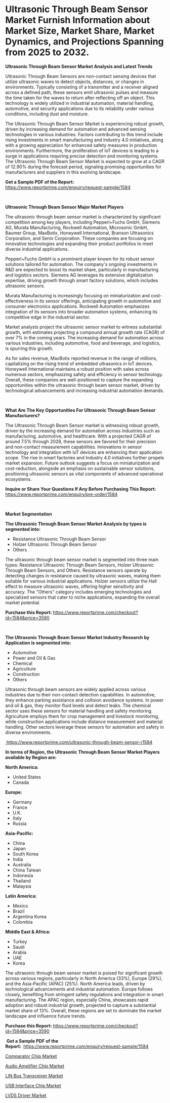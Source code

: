 <p><h1>Ultrasonic Through Beam Sensor Market Furnish Information about Market Size, Market Share, Market Dynamics, and Projections Spanning from 2025 to 2032.</h1></p><p><strong>Ultrasonic Through Beam Sensor Market Analysis and Latest Trends</strong></p>
<p><p>Ultrasonic Through Beam Sensors are non-contact sensing devices that utilize ultrasonic waves to detect objects, distances, or changes in environments. Typically consisting of a transmitter and a receiver aligned across a defined path, these sensors emit ultrasonic pulses and measure the time taken for the waves to return after reflecting off an object. This technology is widely utilized in industrial automation, material handling, automotive, and security applications due to its reliability under various conditions, including dust and moisture.</p><p>The Ultrasonic Through Beam Sensor Market is experiencing robust growth, driven by increasing demand for automation and advanced sensing technologies in various industries. Factors contributing to this trend include rising investments in smart manufacturing and Industry 4.0 initiatives, along with a growing appreciation for enhanced safety measures in production environments. Furthermore, the proliferation of IoT devices is leading to a surge in applications requiring precise detection and monitoring systems. The Ultrasonic Through Beam Sensor Market is expected to grow at a CAGR of 12.90% during the forecast period, signaling promising opportunities for manufacturers and suppliers in this evolving landscape.</p></p>
<p><strong>Get a Sample PDF of the Report:&nbsp;</strong> <a href="https://www.reportprime.com/enquiry/request-sample/1584?utm_campaign=2106&utm_medium=2&utm_source=Github&utm_content=ia&utm_term=18032025&utm_id=ultrasonic-through-beam-sensor">https://www.reportprime.com/enquiry/request-sample/1584</a></p>
<p>&nbsp;</p>
<p><strong>Ultrasonic Through Beam Sensor Major Market Players</strong></p>
<p><p>The ultrasonic through beam sensor market is characterized by significant competition among key players, including Pepperl+Fuchs GmbH, Siemens AG, Murata Manufacturing, Rockwell Automation, Microsonic GmbH, Baumer Group, MaxBotix, Honeywell International, Branson Ultrasonics Corporation, and Senix Corporation. These companies are focusing on innovative technologies and expanding their product portfolios to meet diverse industrial applications.</p><p>Pepperl+Fuchs GmbH is a prominent player known for its robust sensor solutions tailored for automation. The company's ongoing investments in R&D are expected to boost its market share, particularly in manufacturing and logistics sectors. Siemens AG leverages its extensive digitalization expertise, driving growth through smart factory solutions, which includes ultrasonic sensors. </p><p>Murata Manufacturing is increasingly focusing on miniaturization and cost-effectiveness in its sensor offerings, anticipating growth in automotive and consumer electronics applications. Rockwell Automation emphasizes integration of its sensors into broader automation systems, enhancing its competitive edge in the industrial sector.</p><p>Market analysts project the ultrasonic sensor market to witness substantial growth, with estimates projecting a compound annual growth rate (CAGR) of over 7% in the coming years. The increasing demand for automation across various industries, including automotive, food and beverage, and logistics, is spurring this growth.</p><p>As for sales revenue, MaxBotix reported revenue in the range of millions, capitalizing on the rising trend of embedded ultrasonics in IoT devices. Honeywell International maintains a robust position with sales across numerous sectors, emphasizing safety and efficiency in sensor technology. Overall, these companies are well-positioned to capture the expanding opportunities within the ultrasonic through beam sensor market, driven by technological advancements and increasing industrial automation demands.</p></p>
<p>&nbsp;</p>
<p><strong>What Are The Key Opportunities For Ultrasonic Through Beam Sensor Manufacturers?</strong></p>
<p><p>The Ultrasonic Through Beam Sensor market is witnessing robust growth, driven by the increasing demand for automation across industries such as manufacturing, automotive, and healthcare. With a projected CAGR of around 7.5% through 2028, these sensors are favored for their precision and non-contact measurement capabilities. Innovations in sensor technology and integration with IoT devices are enhancing their application scope. The rise in smart factories and Industry 4.0 initiatives further propels market expansion. Future outlook suggests a focus on miniaturization and cost-reduction, alongside an emphasis on sustainable sensor solutions, positioning ultrasonic sensors as vital components of advanced operational ecosystems.</p></p>
<p><strong>Inquire or Share Your Questions If Any Before Purchasing This Report:</strong> <a href="https://www.reportprime.com/enquiry/pre-order/1584?utm_campaign=2106&utm_medium=2&utm_source=Github&utm_content=ia&utm_term=18032025&utm_id=ultrasonic-through-beam-sensor">https://www.reportprime.com/enquiry/pre-order/1584</a></p>
<p>&nbsp;</p>
<p><strong>Market Segmentation</strong></p>
<p><strong>The Ultrasonic Through Beam Sensor Market Analysis by types is segmented into:</strong></p>
<p><ul><li>Resistance Ultrasonic Through Beam Sensor</li><li>Holzer Ultrasonic Through Beam Sensor</li><li>Others</li></ul></p>
<p><p>The ultrasonic through beam sensor market is segmented into three main types: Resistance Ultrasonic Through Beam Sensors, Holzer Ultrasonic Through Beam Sensors, and Others. Resistance sensors operate by detecting changes in resistance caused by ultrasonic waves, making them suitable for various industrial applications. Holzer sensors utilize the Hall effect to measure ultrasonic waves, offering higher sensitivity and accuracy. The "Others" category includes emerging technologies and specialized sensors that cater to niche applications, expanding the overall market potential.</p></p>
<p><strong>Purchase this Report:&nbsp;</strong><a href="https://www.reportprime.com/checkout?id=1584&price=3590&utm_campaign=2106&utm_medium=2&utm_source=Github&utm_content=ia&utm_term=18032025&utm_id=ultrasonic-through-beam-sensor">https://www.reportprime.com/checkout?id=1584&price=3590</a></p>
<p>&nbsp;</p>
<p><strong>The Ultrasonic Through Beam Sensor Market Industry Research by Application is segmented into:</strong></p>
<p><ul><li>Automotive</li><li>Power and Oil & Gas</li><li>Chemical</li><li>Agriculture</li><li>Construction</li><li>Others</li></ul></p>
<p><p>Ultrasonic through beam sensors are widely applied across various industries due to their non-contact detection capabilities. In automotive, they enhance parking assistance and collision avoidance systems. In power and oil & gas, they monitor fluid levels and detect leaks. The chemical sector uses these sensors for material handling and safety monitoring. Agriculture employs them for crop management and livestock monitoring, while construction applications include distance measurement and material handling. Other sectors leverage these sensors for automation and safety in diverse environments.</p></p>
<p><a href="https://www.reportprime.com/ultrasonic-through-beam-sensor-r1584?utm_campaign=2106&utm_medium=2&utm_source=Github&utm_content=ia&utm_term=18032025&utm_id=ultrasonic-through-beam-sensor">&nbsp;https://www.reportprime.com/ultrasonic-through-beam-sensor-r1584</a></p>
<p><strong>In terms of Region, the Ultrasonic Through Beam Sensor Market Players available by Region are:</strong></p>
<p>
    <p> <strong> North America: </strong>
        <ul>
            <li>United States</li>
            <li>Canada</li>
        </ul>
        </p> 
    <p> <strong> Europe: </strong>
        <ul>
            <li>Germany</li>
            <li>France</li>
            <li>U.K.</li>
            <li>Italy</li>
            <li>Russia</li>
        </ul>
        </p> 
    <p> <strong> Asia-Pacific: </strong>
        <ul>
            <li>China</li>
            <li>Japan</li>
            <li>South Korea</li>
            <li>India</li>
            <li>Australia</li>
            <li>China Taiwan</li>
            <li>Indonesia</li>
            <li>Thailand</li>
            <li>Malaysia</li>
        </ul>
        </p> 
    <p> <strong> Latin America: </strong>
        <ul>
            <li>Mexico</li>
            <li>Brazil</li>
            <li>Argentina Korea</li>
            <li>Colombia</li>
        </ul>
        </p> 
    <p> <strong> Middle East & Africa: </strong>
        <ul>
            <li>Turkey</li>
            <li>Saudi</li>
            <li>Arabia</li>
            <li>UAE</li>
            <li>Korea</li>
        </ul>
    </p>
    </p>
<p><p>The ultrasonic through beam sensor market is poised for significant growth across various regions, particularly in North America (33%), Europe (29%), and the Asia-Pacific (APAC) (25%). North America leads, driven by technological advancements and industrial automation. Europe follows closely, benefiting from stringent safety regulations and integration in smart manufacturing. The APAC region, especially China, showcases rapid adoption and robust industrial growth, projected to capture a substantial market share of 13%. Overall, these regions are set to dominate the market landscape and influence future trends.</p></p>
<p><strong>Purchase this Report: </strong><a href="https://www.reportprime.com/checkout?id=1584&price=3590&utm_campaign=2106&utm_medium=2&utm_source=Github&utm_content=ia&utm_term=18032025&utm_id=ultrasonic-through-beam-sensor">https://www.reportprime.com/checkout?id=1584&price=3590</a></p>
<p>&nbsp;<strong>Get a Sample PDF of the Report:&nbsp;&nbsp;</strong><a href="https://www.reportprime.com/enquiry/request-sample/1584?utm_campaign=2106&utm_medium=2&utm_source=Github&utm_content=ia&utm_term=18032025&utm_id=ultrasonic-through-beam-sensor">https://www.reportprime.com/enquiry/request-sample/1584</a></p>
<p><strong></strong></p>
<p><p><a href="https://github.com/bhuraoutenc8/Market-Research-Report-List-1/blob/main/comparator-chip-market.md?utm_campaign=2106&utm_medium=2&utm_source=Github&utm_content=ia&utm_term=18032025&utm_id=ultrasonic-through-beam-sensor">Comparator Chip Market</a></p><p><a href="https://github.com/tandepinho3p/Market-Research-Report-List-1/blob/main/audio-amplifier-chip-market.md?utm_campaign=2106&utm_medium=2&utm_source=Github&utm_content=ia&utm_term=18032025&utm_id=ultrasonic-through-beam-sensor">Audio Amplifier Chip Market</a></p><p><a href="https://github.com/lelkohydesyj/Market-Research-Report-List-1/blob/main/lin-bus-transceiver-market.md?utm_campaign=2106&utm_medium=2&utm_source=Github&utm_content=ia&utm_term=18032025&utm_id=ultrasonic-through-beam-sensor">LIN Bus Transceiver Market</a></p><p><a href="https://github.com/syskamazucqa/Market-Research-Report-List-1/blob/main/usb-interface-chip-market.md?utm_campaign=2106&utm_medium=2&utm_source=Github&utm_content=ia&utm_term=18032025&utm_id=ultrasonic-through-beam-sensor">USB Interface Chip Market</a></p><p><a href="https://github.com/cezilfinerv9/Market-Research-Report-List-1/blob/main/lvds-driver-market.md?utm_campaign=2106&utm_medium=2&utm_source=Github&utm_content=ia&utm_term=18032025&utm_id=ultrasonic-through-beam-sensor">LVDS Driver Market</a></p></p>